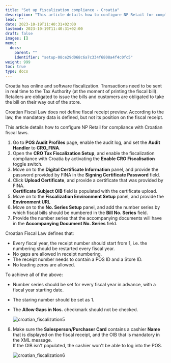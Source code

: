 ```yaml
---
title: "Set up fiscalization compliance - Croatia"
description: "This article details how to configure NP Retail for compliance in Croatia."
lead: ""
date: 2023-10-19T11:40:31+02:00
lastmod: 2023-10-19T11:40:31+02:00
draft: false
images: []
menu:
  docs:
    parent: ""
    identifier: "setup-08ce29d068c6a7c334f6808a4f4c0fc5"
weight: 999
toc: true
type: docs
---
```


Croatia has online and software fiscalization. Transactions need to be sent in real time to the Tax Authority (at the moment of printing the fiscal bill). Retailers are obligated to issue the bills and customers are obligated to take the bill on their way out of the store.

Croatian Fiscal Law does not define fiscal receipt preview. According to the law, the mandatory data is defined, but not its position on the fiscal receipt.

This article details how to configure NP Retail for compliance with Croatian fiscal laws.

1. Go to **POS Audit Profiles** page, enable the audit log, and set the **Audit Handler** to **CRO_FINA**.      
2. Open the **CRO Tax Fiscalization Setup**, and enable the fiscalization compliance with Croatia by activating the **Enable CRO Fiscalisation** toggle switch.
3. Move on to the **Digital Certificate Information** panel, and provide the password provided by FINA in the **Signing Certificate Password** field.
4. Click **Upload Certificate**, and provide a certificate that was provided by FINA.       
   **Certificate Subject OIB** field is populated with the certificate upload.
5. Move on to the **Fiscalization Environment Setup** panel, and provide the **Environment URL**     
6. Move on to the **No. Series Setup** panel, and add the number series by which fiscal bills should be numbered in the **Bill No. Series** field. 
7. Provide the number series that the accompanying documents will have in the **Accompanying Document No. Series** field.

Croatian Fiscal Law defines that:

- Every fiscal year, the receipt number should start from 1, i.e. the numbering should be restarted every fiscal year.
- No gaps are allowed in receipt numbering.
- The receipt number needs to contain a POS ID and a Store ID.
- No leading zeros are allowed.

To achieve all of the above:

- Number series should be set for every fiscal year in advance, with a fiscal year starting date.
- The staring number should be set as 1.
- The **Allow Gaps in Nos.** checkmark should not be checked.

   ![croatian_fiscalization5](croatian_fiscalization5.PNG)

8. Make sure the **Salesperson/Purchaser Card** contains a cashier **Name** that is displayed on the fiscal receipt, and the OIB that is mandatory in the XML message.      
   If the OIB isn't populated, the cashier won't be able to log into the POS.

   ![croatian_fiscalization6](croatian_fiscalization6.PNG)
  